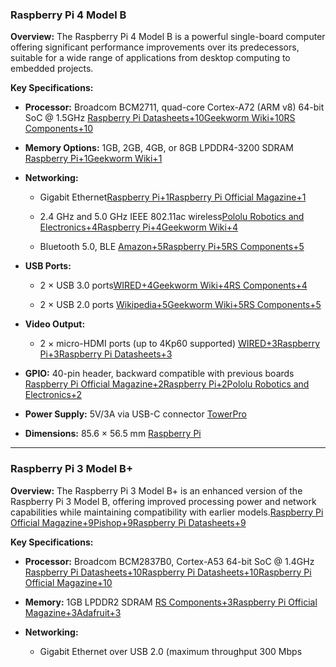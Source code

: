 ### Raspberry Pi 4 Model B

**Overview:** The Raspberry Pi 4 Model B is a powerful single-board computer offering significant performance improvements over its predecessors, suitable for a wide range of applications from desktop computing to embedded projects.​

**Key Specifications:**

- **Processor:** Broadcom BCM2711, quad-core Cortex-A72 (ARM v8) 64-bit SoC @ 1.5GHz ​[Raspberry Pi Datasheets+10Geekworm Wiki+10RS Components+10](https://wiki.geekworm.com/Raspberry_Pi_4_Model_B?utm_source=chatgpt.com)
    
- **Memory Options:** 1GB, 2GB, 4GB, or 8GB LPDDR4-3200 SDRAM ​[Raspberry Pi+1Geekworm Wiki+1](https://www.raspberrypi.com/products/raspberry-pi-4-model-b/specifications/?utm_source=chatgpt.com)
    
- **Networking:**
    
    - Gigabit Ethernet​[Raspberry Pi+1Raspberry Pi Official Magazine+1](https://www.raspberrypi.com/products/raspberry-pi-4-model-b/specifications/?utm_source=chatgpt.com)
        
    - 2.4 GHz and 5.0 GHz IEEE 802.11ac wireless​[Pololu Robotics and Electronics+4Raspberry Pi+4Geekworm Wiki+4](https://www.raspberrypi.com/products/raspberry-pi-4-model-b/specifications/?utm_source=chatgpt.com)
        
    - Bluetooth 5.0, BLE ​[Amazon+5Raspberry Pi+5RS Components+5](https://www.raspberrypi.com/products/raspberry-pi-4-model-b/specifications/?utm_source=chatgpt.com)
        
- **USB Ports:**
    
    - 2 × USB 3.0 ports​[WIRED+4Geekworm Wiki+4RS Components+4](https://wiki.geekworm.com/Raspberry_Pi_4_Model_B?utm_source=chatgpt.com)
        
    - 2 × USB 2.0 ports ​[Wikipedia+5Geekworm Wiki+5RS Components+5](https://wiki.geekworm.com/Raspberry_Pi_4_Model_B?utm_source=chatgpt.com)
        
- **Video Output:**
    
    - 2 × micro-HDMI ports (up to 4Kp60 supported) ​[WIRED+3Raspberry Pi+3Raspberry Pi Datasheets+3](https://www.raspberrypi.com/products/raspberry-pi-4-model-b/specifications/?utm_source=chatgpt.com)
        
- **GPIO:** 40-pin header, backward compatible with previous boards ​[Raspberry Pi Official Magazine+2Raspberry Pi+2Pololu Robotics and Electronics+2](https://www.raspberrypi.com/products/raspberry-pi-4-model-b/specifications/?utm_source=chatgpt.com)
    
- **Power Supply:** 5V/3A via USB-C connector ​[TowerPro](https://towerpro.com.tw/product/sg90-7/?utm_source=chatgpt.com)
    
- **Dimensions:** 85.6 × 56.5 mm ​[Raspberry Pi](https://www.raspberrypi.com/products/raspberry-pi-4-model-b/specifications/?utm_source=chatgpt.com)
    

---

### Raspberry Pi 3 Model B+

**Overview:** The Raspberry Pi 3 Model B+ is an enhanced version of the Raspberry Pi 3 Model B, offering improved processing power and network capabilities while maintaining compatibility with earlier models.​[Raspberry Pi Official Magazine+9Pishop+9Raspberry Pi Datasheets+9](https://www.pishop.us/product/raspberry-pi-3-model-b-plus/?utm_source=chatgpt.com)

**Key Specifications:**

- **Processor:** Broadcom BCM2837B0, Cortex-A53 64-bit SoC @ 1.4GHz ​[Raspberry Pi Datasheets+10Raspberry Pi Datasheets+10Raspberry Pi Official Magazine+10](https://datasheets.raspberrypi.com/rpi3/raspberry-pi-3-b-plus-product-brief.pdf?utm_source=chatgpt.com)
    
- **Memory:** 1GB LPDDR2 SDRAM ​[RS Components+3Raspberry Pi Official Magazine+3Adafruit+3](https://magpi.raspberrypi.com/articles/raspberry-pi-3bplus-specs-benchmarks?utm_source=chatgpt.com)
    
- **Networking:**
    
    - Gigabit Ethernet over USB 2.0 (maximum throughput 300 Mbps